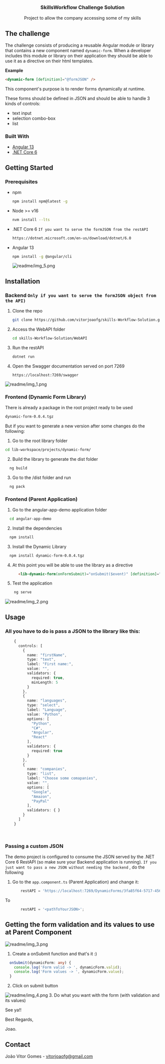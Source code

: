 <h3 align="center">SkillsWorkflow Challenge Solution</h3>

  <p align="center">
    Project to allow the company accessing some of my skills 
    <br /> 
  </p>

## The challenge

The challenge consists of producing a reusable Angular module or library that contains a new component named `dynamic-form`.
When a developer includes this module or library on their application they should be able to use it as a directive on their html templates.

**Example**
```html
<dynamic-form [definition]="@formJSON" />
```

This component's purpose is to render forms dynamically at runtime.

These forms should be defined in JSON and should be able to handle 3 kinds of controls:
* text input
* selection combo-box
* list

### Built With
* [Angular 13](https://angular.io/)
* [.NET Core 6](https://docs.microsoft.com/pt-br/dotnet/core/compatibility/6.0)

<!-- GETTING STARTED -->
## Getting Started
### Prerequisites

* npm
  ```sh
  npm install npm@latest -g
  ```
* Node >= v16
  ```sh
  nvm install --lts
  ```
* .NET Core 6 `If you want to serve the formJSON from the restAPI`
  ```sh
  https://dotnet.microsoft.com/en-us/download/dotnet/6.0
  ```
* Angular 13
  ```sh
  npm install -g @angular/cli
  ```
  ![readme/img_5.png](readme/img_5.png)

## Installation
### Backend `Only if you want to serve the formJSON object from the API)`
1. Clone the repo
   ```sh
   git clone https://github.com/vitorjoaofg/skills-Workflow-Solution.git
   ```
2. Access the WebAPI folder
   ```sh
   cd skills-Workflow-Solution/WebAPI
   ```
3. Run the restAPI
   ```sh
   dotnet run
   ```
4. Open the Swagger documentation served on port 7269
   ```link
   https://localhost:7269/swagger
   ```
   
![readme/img_1.png](readme/img_1.png)

### Frontend (Dynamic Form Library)
There is already a package in the root project ready to be used
  ```sh
  dynamic-form-0.0.4.tgz
  ```
But if you want to generate a new version after some changes do the following:

1. Go to the root library folder
  ```sh
  cd lib-workspace/projects/dynamic-form/
  ```
2. Build the library to generate the dist folder
```sh
  ng build
  ```
3. Go to the /dist folder and run
```sh
  ng pack
  ```

### Frontend (Parent Application)
1. Go to the angular-app-demo application folder
```sh
  cd angular-app-demo
  ```
2. Install the dependencies
```sh
  npm install
  ```
3. Install the Dynamic Library
```sh
  npm install dynamic-form-0.0.4.tgz
  ```
4. At this point you will be able to use the library as a directive
```html
      <lib-dynamic-form(onFormSubmit)="onSubmit($event)" [definition]="formJSON"></lib-dynamic-form>
  ```
5. Test the application
```sh
    ng serve
  ```
![readme/img_2.png](readme/img_2.png)

<!-- USAGE EXAMPLES -->
## Usage
### All you have to do is pass a JSON to the library like this:
```ts
    {
      controls: [
        {
          name: "firstName",
          type: "text",
          label: "First name:",
          value: "",
          validators: {
            required: true,
            minLength: 5
          }
        },
        {
          name: "languages",
          type: "select",
          label: "Language",
          value: "Python",
          options: [
            "Python",
            "C#",
            "Angular",
            "React"
          ],
          validators: {
            required: true
          }
        },
        {
          name: "companies",
          type: "list",
          label: "Choose some comapanies",
          value: "",
          options: [
            "Google",
            "Amazon",
            "PayPal"
          ],
          validators: { }
        }
      ]
    }
  ```
<br />

### Passing a custom JSON
The demo project is configured to consume the JSON served by the .NET Core 6 RestAPI (so make sure your Backend application is running). `If you just want to pass a new JSON without needing the backend` , do the following
1. Go to the `app.component.ts` (Parent Application) and change it:
```ts
       restAPI = 'https://localhost:7269/DynamicForms/3fa85f64-5717-4562-b3fc-2c963f66afa6';
  ```
To
```ts
       restAPI = '<pathToYourJSON>';
  ```

## Getting the form validation and its values to use at Parent Component
![readme/img_3.png](readme/img_3.png)
1. Create a onSubmit function and that's it :)
```ts
  onSubmit(dynamicForm: any) {
    console.log('Form valid -> ', dynamicForm.valid);
    console.log('Form values -> ', dynamicForm.value);
  }
```
2. Click on submit button

![readme/img_4.png](readme/img_4.png)
3. Do what you want with the form (with validation and its values)

See ya!! 

Best Regards,

Joao.


<!-- CONTACT -->
## Contact

João Vitor Gomes - vitorjoaofg@gmail.com 


